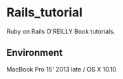 Rails_tutorial
==============
Ruby on Rails O'REILLY Book tutorials.

Environment
--------------
MacBook Pro 15' 2013 late  / OS X 10.10
